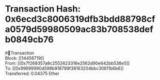 
Transaction Hash: 0x6ecd3c8006319dfb3bdd88798cfa0579d59980509ac83b708538defb0849cb76
====================================================================================
  
#💸Transaction  
Block: [[14456719]]  
From: [[0x7f268357a8c2552623316e2562d90e642bb538e5]]  
To: [[0x99999990d598b918799f38163204bbc30611b6b6]]  
Transferred: 0.04375 Ether